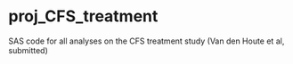 # proj_CFS_treatment
SAS code for all analyses on the CFS treatment study (Van den Houte et al, submitted)
